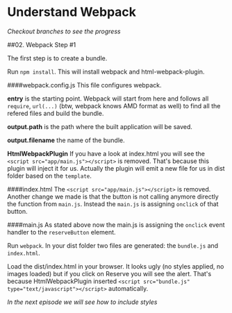 # Understand Webpack

_Checkout branches to see the progress_

##02. Webpack Step #1

The first step is to create a bundle.

Run ```npm install```. This will install webpack and html-webpack-plugin.

####webpack.config.js
This file configures webpack.

**entry** is the starting point. Webpack will start from here and follows all ```require```, ```url(...)``` (btw, webpack knows AMD format as well) to find all the refered files and build the bundle.

**output.path** is the path where the built application will be saved.

**output.filename** the name of the bundle.

**HtmlWebpackPlugin** If you have a look at index.html you will see the ```<script src="app/main.js"></script>``` is removed. That's because this plugin will inject it for us. Actually the plugin will emit a new file for us in dist folder based on the ```template```.

####index.html
The ```<script src="app/main.js"></script>``` is removed. Another change we made is that the button is not calling anymore directly the function from ```main.js```. Instead the ```main.js``` is assigning ```onclick``` of that button.

####main.js
As stated above now the main.js is assigning the ```onclick``` event handler to the ```reserveButton``` element.

Run ```webpack```. In your dist folder two files are generated: the ```bundle.js``` and ```index.html```.

Load the dist/index.html in your browser. It looks ugly (no styles applied, no images loaded) but if you click on Reserve you will see the alert. That's because HtmlWebpackPlugin inserted ```<script src="bundle.js" type="text/javascript"></script>``` automatically.

_In the next episode we will see how to include styles_
